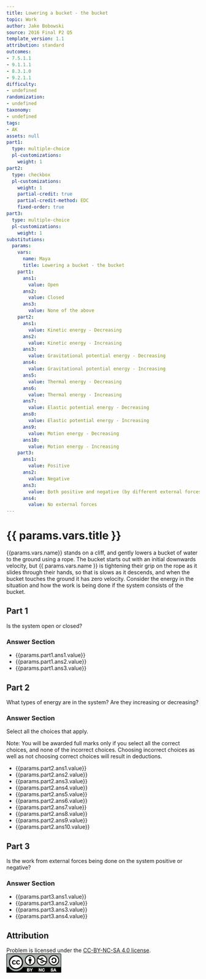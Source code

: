 ```yaml
---
title: Lowering a bucket - the bucket
topic: Work
author: Jake Bobowski
source: 2016 Final P2 Q5
template_version: 1.1
attribution: standard
outcomes:
- 7.5.1.1
- 9.1.1.1
- 8.3.1.0
- 9.2.1.1
difficulty:
- undefined
randomization:
- undefined
taxonomy:
- undefined
tags:
- AK
assets: null
part1:
  type: multiple-choice
  pl-customizations:
    weight: 1
part2:
  type: checkbox
  pl-customizations:
    weight: 1
    partial-credit: true
    partial-credit-method: EDC
    fixed-order: true
part3:
  type: multiple-choice
  pl-customizations:
    weight: 1
substitutions:
  params:
    vars:
      name: Maya
      title: Lowering a bucket - the bucket
    part1:
      ans1:
        value: Open
      ans2:
        value: Closed
      ans3:
        value: None of the above
    part2:
      ans1:
        value: Kinetic energy - Decreasing
      ans2:
        value: Kinetic energy - Increasing
      ans3:
        value: Gravitational potential energy - Decreasing
      ans4:
        value: Gravitational potential energy - Increasing
      ans5:
        value: Thermal energy - Decreasing
      ans6:
        value: Thermal energy - Increasing
      ans7:
        value: Elastic potential energy - Decreasing
      ans8:
        value: Elastic potential energy - Increasing
      ans9:
        value: Motion energy - Decreasing
      ans10:
        value: Motion energy - Increasing
    part3:
      ans1:
        value: Positive
      ans2:
        value: Negative
      ans3:
        value: Both positive and negative (by different external forces)
      ans4:
        value: No external forces
---
```

# {{ params.vars.title }}
{{params.vars.name}} stands on a cliff, and gently lowers a bucket of water to the ground using a rope. The bucket starts out with an initial downwards velocity, but {{ params.vars.name }} is tightening their grip on the rope as it slides through their hands, so that is slows as it descends, and when the bucket touches the ground it has zero velocity. Consider the energy in the situation and how the work is being done if the system consists of the bucket.
## Part 1

Is the system open or closed?

### Answer Section

- {{params.part1.ans1.value}}
- {{params.part1.ans2.value}}
- {{params.part1.ans3.value}}
## Part 2

What types of energy are in the system? Are they increasing or decreasing?

### Answer Section

Select all the choices that apply.

Note: You will be awarded full marks only if you select all the correct choices, and none of the incorrect choices. Choosing incorrect choices as well as not choosing correct choices will result in deductions.

- {{params.part2.ans1.value}}
- {{params.part2.ans2.value}}
- {{params.part2.ans3.value}}
- {{params.part2.ans4.value}}
- {{params.part2.ans5.value}}
- {{params.part2.ans6.value}}
- {{params.part2.ans7.value}}
- {{params.part2.ans8.value}}
- {{params.part2.ans9.value}}
- {{params.part2.ans10.value}}
## Part 3

Is the work from external forces being done on the system positive or negative?

### Answer Section

- {{params.part3.ans1.value}}
- {{params.part3.ans2.value}}
- {{params.part3.ans3.value}}
- {{params.part3.ans4.value}}

## Attribution

Problem is licensed under the [CC-BY-NC-SA 4.0 license](https://creativecommons.org/licenses/by-nc-sa/4.0/).<br> ![The Creative Commons 4.0 license requiring attribution-BY, non-commercial-NC, and share-alike-SA license.](https://raw.githubusercontent.com/firasm/bits/master/by-nc-sa.png)